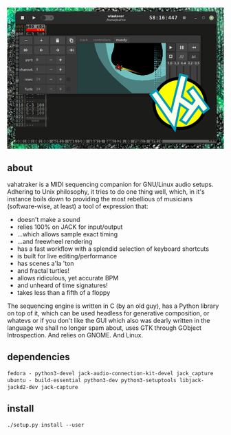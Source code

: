 ![vht header](/data/vht_header.png)
## about
vahatraker is a MIDI sequencing companion
for GNU/Linux audio setups. Adhering to Unix philosophy,
it tries to do one thing well, which, in it's instance boils
down to providing the most rebellious of musicians (software-wise,
at least) a tool of expression that:

- doesn't make a sound
- relies 100% on JACK for input/output
- ...which allows sample exact timing
- ...and freewheel rendering
- has a fast workflow with a splendid selection of keyboard shortcuts 
- is built for live editing/performance
- has scenes a'la 'ton
- and fractal turtles!
- allows ridiculous, yet accurate BPM
- and unheard of time signatures!
- takes less than a fifth of a floppy

The sequencing engine is written in C (by an old guy), has a Python library on top
of it, which can be used headless for generative composition, or whatevs
or if you don't like the GUI which also was dearly written in the
language we shall no longer spam about, uses GTK through GObject Introspection.
And relies on GNOME. And Linux.

## dependencies
```
fedora - python3-devel jack-audio-connection-kit-devel jack_capture
ubuntu - build-essential python3-dev python3-setuptools libjack-jackd2-dev jack-capture
```

## install
```
./setup.py install --user
```
